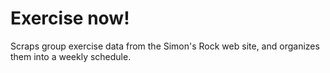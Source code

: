 # Exercise now!

Scraps group exercise data from the Simon's Rock web site, and organizes them into a weekly schedule.